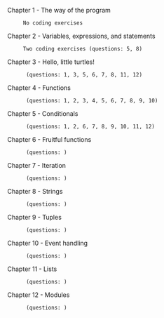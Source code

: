 Chapter 1 - The way of the program 

         No coding exercises 

Chapter 2 - Variables, expressions, and statements

         Two coding exercises (questions: 5, 8)
  
Chapter 3 - Hello, little turtles! 

          (questions: 1, 3, 5, 6, 7, 8, 11, 12) 

Chapter 4 - Functions 

          (questions: 1, 2, 3, 4, 5, 6, 7, 8, 9, 10)

Chapter 5 - Conditionals 

          (questions: 1, 2, 6, 7, 8, 9, 10, 11, 12)

Chapter 6 - Fruitful functions 

          (questions: )

Chapter 7 - Iteration 

          (questions: )

Chapter 8 - Strings

          (questions: )

Chapter 9 - Tuples

          (questions: )

Chapter 10 - Event handling 

          (questions: )

Chapter 11 - Lists

          (questions: )

Chapter 12 - Modules 

          (questions: )
